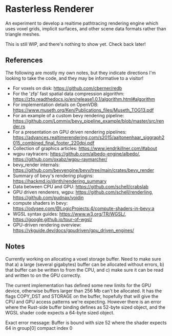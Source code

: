 # Rasterless Renderer
An experiment to develop a realtime pathtracing rendering engine which uses voxel grids, implicit surfaces,
and other scene data formats rather than triangle meshes.

This is still WIP, and there's nothing to show yet. Check back later!

## References
The following are mostly my own notes, but they indicate directions I'm looking to take the code, and they
may be informative to a visitor!

- For voxels on disk: https://github.com/cberner/redb
- For the 'zfp' fast spatial data compression algorithm: https://zfp.readthedocs.io/en/release1.0.1/algorithm.html#algorithm
- For implementation details on OpenVDB: https://www.museth.org/Ken/Publications_files/Museth_TOG13.pdf
- For an example of a custom bevy rendering pipeline: https://github.com/Lommix/bevy_pipeline_example/blob/master/src/render.rs
- For a presentation on GPU driven rendering pipelines: https://advances.realtimerendering.com/s2015/aaltonenhaar_siggraph2015_combined_final_footer_220dpi.pdf
- Collection of graphics articles: https://www.jendrikillner.com/#about
- wgpu raytracers: https://github.com/albedo-engine/albedo/, https://github.com/oxabz/wgpu-raymarcher/
- bevy_render internals: https://github.com/bevyengine/bevy/tree/main/crates/bevy_render
- Summary of bevy's rendering plugins: https://hackmd.io/@nth/rendering_summary
- Data between CPU and GPU: https://github.com/schell/crabslab
- GPU driven renderers, wgpu: https://github.com/schell/renderling, https://github.com/pudnax/voidin
- compute shaders in bevy: https://odysee.com/@LogicProjects:4/compute-shaders-in-bevy:a
- WGSL syntax guides: https://www.w3.org/TR/WGSL/, https://google.github.io/tour-of-wgsl/
- GPU-driven rendering overview: https://vkguide.dev/docs/gpudriven/gpu_driven_engines/

## Notes
Currently working on allocating a voxel storage buffer. Need to make sure that a) a large (several gigabytes) buffer
can be allocated without errors, b) that buffer can be written to from the CPU, and c) make sure it can be read and
written to on the GPU correctly.

The current implementation has defined some new limits for the GPU device, otherwise buffers larger than 256 Mb can't
be allocated. It has the flags COPY_DST and STORAGE on the buffer, hopefully that will give the CPU and GPU access
patterns we're expecting. However there is an error where the Rust-side buffer binding defines as 52-byte sized object,
and the WGSL shader code expects a 64-byte sized object.

Exact error message:
Buffer is bound with size 52 where the shader expects 64 in group[0] compact index 0


